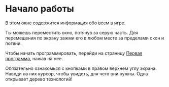 # Начало работы
В этом окне содержится информация обо всем в игре.

Ты можешь переместить окно, потянув за серую часть.
Для перемещения по экрану зажми его в любом месте за пределами окон и потяни.

Чтобы начать программировать, перейди на страницу [Первая программа](docs/first_program.md), нажав на нее.

Обязательно ознакомься с кнопками в правом верхнем углу экрана. Наведи на них курсор, чтобы увидеть, для чего они нужны. Одна открывает дерево технологий!